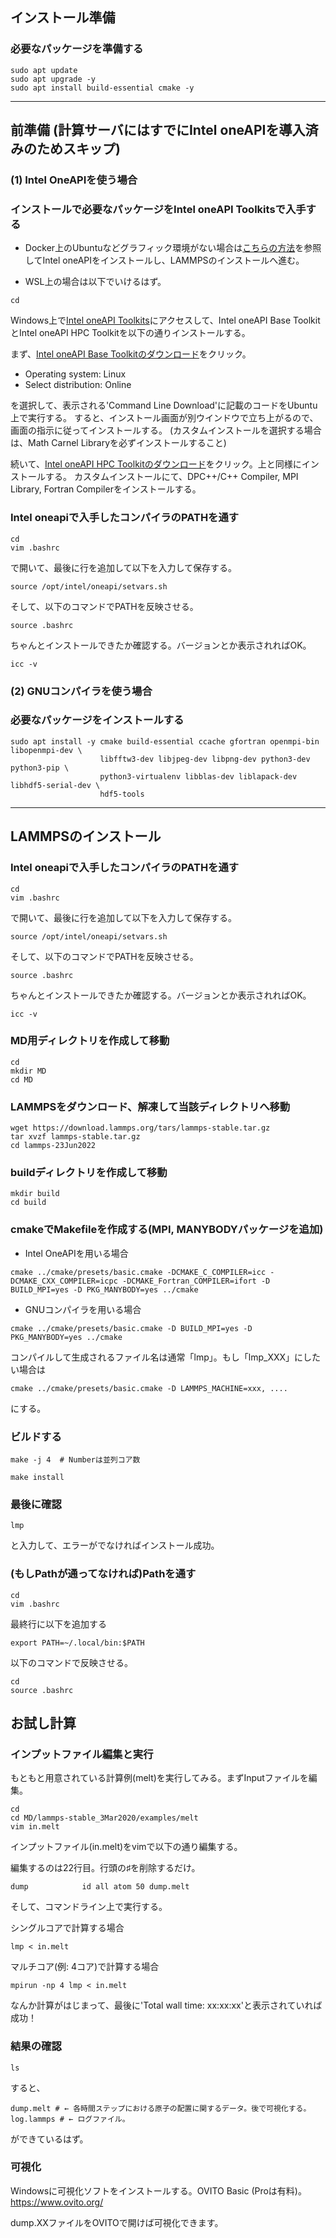 ## インストール準備
### 必要なパッケージを準備する
```
sudo apt update
sudo apt upgrade -y
sudo apt install build-essential cmake -y
```

---

## 前準備 (計算サーバにはすでにIntel oneAPIを導入済みのためスキップ)
### (1) Intel OneAPIを使う場合
### インストールで必要なパッケージをIntel oneAPI Toolkitsで入手する

- Docker上のUbuntuなどグラフィック環境がない場合は[こちらの方法](../Docker_tutorial3/README.md)を参照してIntel oneAPIをインストールし、LAMMPSのインストールへ進む。

- WSL上の場合は以下でいけるはず。

```
cd
```

Windows上で[Intel oneAPI Toolkits](https://www.intel.com/content/www/us/en/developer/tools/oneapi/toolkits.html#gs.d1jvm6)にアクセスして、Intel oneAPI Base ToolkitとIntel oneAPI HPC Toolkitを以下の通りインストールする。

まず、[Intel oneAPI Base Toolkitのダウンロード](https://www.intel.com/content/www/us/en/developer/tools/oneapi/base-toolkit-download.html)をクリック。

- Operating system: Linux
- Select distribution: Online

を選択して、表示される'Command Line Download'に記載のコードをUbuntu上で実行する。
すると、インストール画面が別ウインドウで立ち上がるので、画面の指示に従ってインストールする。
(カスタムインストールを選択する場合は、Math Carnel Libraryを必ずインストールすること)

続いて、[Intel oneAPI HPC Toolkitのダウンロード](https://www.intel.com/content/www/us/en/developer/tools/oneapi/hpc-toolkit-download.html)をクリック。上と同様にインストールする。
カスタムインストールにて、DPC++/C++ Compiler, MPI Library, Fortran Compilerをインストールする。

### Intel oneapiで入手したコンパイラのPATHを通す
```
cd
vim .bashrc
```
で開いて、最後に行を追加して以下を入力して保存する。
```
source /opt/intel/oneapi/setvars.sh
```
そして、以下のコマンドでPATHを反映させる。
```
source .bashrc
```
ちゃんとインストールできたか確認する。バージョンとか表示されればOK。
```
icc -v
```

### (2) GNUコンパイラを使う場合
### 必要なパッケージをインストールする
```
sudo apt install -y cmake build-essential ccache gfortran openmpi-bin libopenmpi-dev \
                    libfftw3-dev libjpeg-dev libpng-dev python3-dev python3-pip \
                    python3-virtualenv libblas-dev liblapack-dev libhdf5-serial-dev \
                    hdf5-tools
```

---


## LAMMPSのインストール
### Intel oneapiで入手したコンパイラのPATHを通す
```
cd
vim .bashrc
```
で開いて、最後に行を追加して以下を入力して保存する。
```
source /opt/intel/oneapi/setvars.sh
```
そして、以下のコマンドでPATHを反映させる。
```
source .bashrc
```
ちゃんとインストールできたか確認する。バージョンとか表示されればOK。
```
icc -v
```


### MD用ディレクトリを作成して移動
```
cd
mkdir MD
cd MD
```

### LAMMPSをダウンロード、解凍して当該ディレクトリへ移動
```
wget https://download.lammps.org/tars/lammps-stable.tar.gz
tar xvzf lammps-stable.tar.gz
cd lammps-23Jun2022
```

### buildディレクトリを作成して移動
```
mkdir build
cd build
```
### cmakeでMakefileを作成する(MPI, MANYBODYパッケージを追加)
- Intel OneAPIを用いる場合
```
cmake ../cmake/presets/basic.cmake -DCMAKE_C_COMPILER=icc -DCMAKE_CXX_COMPILER=icpc -DCMAKE_Fortran_COMPILER=ifort -D BUILD_MPI=yes -D PKG_MANYBODY=yes ../cmake
```
- GNUコンパイラを用いる場合
```
cmake ../cmake/presets/basic.cmake -D BUILD_MPI=yes -D PKG_MANYBODY=yes ../cmake
```
コンパイルして生成されるファイル名は通常「lmp」。もし「lmp_XXX」にしたい場合は
```
cmake ../cmake/presets/basic.cmake -D LAMMPS_MACHINE=xxx, ....
```
にする。

### ビルドする
```
make -j 4  # Numberは並列コア数
```
```
make install
```

### 最後に確認
```
lmp
```
と入力して、エラーがでなければインストール成功。

### (もしPathが通ってなければ)Pathを通す
```
cd
vim .bashrc
```
最終行に以下を追加する
```
export PATH=~/.local/bin:$PATH
```
以下のコマンドで反映させる。
```
cd
source .bashrc
```

## お試し計算
### インプットファイル編集と実行 
もともと用意されている計算例(melt)を実行してみる。まずInputファイルを編集。
```
cd
cd MD/lammps-stable_3Mar2020/examples/melt
vim in.melt
```
インプットファイル(in.melt)をvimで以下の通り編集する。

編集するのは22行目。行頭の♯を削除するだけ。
```
dump            id all atom 50 dump.melt
```

そして、コマンドライン上で実行する。

シングルコアで計算する場合
```
lmp < in.melt
```
マルチコア(例: 4コア)で計算する場合
```
mpirun -np 4 lmp < in.melt
```
なんか計算がはじまって、最後に'Total wall time: xx:xx:xx'と表示されていれば成功！

### 結果の確認
```
ls
```
すると、
```
dump.melt # ← 各時間ステップにおける原子の配置に関するデータ。後で可視化する。
log.lammps # ← ログファイル。
```
ができているはず。

### 可視化
Windowsに可視化ソフトをインストールする。OVITO Basic (Proは有料)。
https://www.ovito.org/


dump.XXファイルをOVITOで開けば可視化できます。
